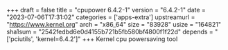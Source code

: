 +++
draft = false
title = "cpupower 6.4.2-1"
version = "6.4.2-1"
date = "2023-07-06T17:31:02"
categories = ['apps-extra']
upstreamurl = "https://www.kernel.org"
arch = "x86_64"
size = "83928"
usize = "164821"
sha1sum = "2542fedbd6e0d4155b721b5fb580bf4800f1f22d"
depends = "['pciutils', 'kernel=6.4.2']"
+++
Kernel cpu powersaving tool